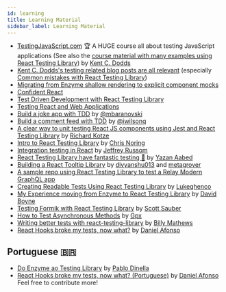 ```yaml
---
id: learning
title: Learning Material
sidebar_label: Learning Material
---
```


- [TestingJavaScript.com](https://testingjavascript.com) 🏆 A HUGE course all
  about testing JavaScript applications (See also the
  [course material with many examples using React Testing Library](https://github.com/kentcdodds/react-testing-library-course))
  by [Kent C. Dodds](https://github.com/kentcdodds)
- [Kent C. Dodds's testing related blog posts are all relevant](https://kentcdodds.com/blog?q=test)
  (especially
  [Common mistakes with React Testing Library](https://kentcdodds.com/blog/common-mistakes-with-react-testing-library))
- [Migrating from Enzyme shallow rendering to explicit component mocks](https://www.youtube.com/watch?v=LHUdxkThTM0&list=PLV5CVI1eNcJgCrPH_e6d57KRUTiDZgs0u)
- [Confident React](https://www.youtube.com/watch?v=qXRPHRgcXJ0&list=PLV5CVI1eNcJgNqzNwcs4UKrlJdhfDjshf)
- [Test Driven Development with React Testing Library](https://www.youtube.com/watch?v=kCR3JAR7CHE&list=PLV5CVI1eNcJgCrPH_e6d57KRUTiDZgs0u)
- [Testing React and Web Applications](https://kentcdodds.com/workshops/#testing-react-and-web-applications)
- [Build a joke app with TDD](https://medium.com/@mbaranovski/quick-guide-to-tdd-in-react-81888be67c64)
  by [@mbaranovski](https://github.com/mbaranovski)
- [Build a comment feed with TDD](https://medium.freecodecamp.org/how-to-build-sturdy-react-apps-with-tdd-and-the-react-testing-library-47ad3c5c8e47)
  by [@iwilsonq](https://github.com/iwilsonq)
- [A clear way to unit testing React JS components using Jest and React Testing Library](https://www.richardkotze.com/coding/react-testing-library-jest)
  by [Richard Kotze](https://github.com/rkotze)
- [Intro to React Testing Library](https://chrisnoring.gitbooks.io/react/content/testing/react-testing-library.html)
  by [Chris Noring](https://github.com/softchris)
- [Integration testing in React](https://medium.com/@jeffreyrussom/integration-testing-in-react-21f92a55a894)
  by [Jeffrey Russom](https://github.com/qswitcher)
- [React Testing Library have fantastic testing 🐐](https://medium.com/yazanaabed/react-testing-library-have-a-fantastic-testing-198b04699237)
  by [Yazan Aabed](https://github.com/YazanAabeed)
- [Building a React Tooltip Library](https://www.youtube.com/playlist?list=PLMV09mSPNaQmFLPyrfFtpUdClVfutjF5G)
  by [divyanshu013](https://github.com/divyanshu013) and
  [metagrover](https://github.com/metagrover)
- [A sample repo using React Testing Library to test a Relay Modern GraphQL app](https://github.com/zth/relay-modern-flow-jest-example)
- [Creating Readable Tests Using React Testing Library](https://medium.com/flatiron-labs/creating-readable-tests-using-react-testing-library-2bd03c49c284)
  by [Lukeghenco](https://github.com/Lukeghenco)
- [My Experience moving from Enzyme to React Testing Library](https://medium.com/@boyney123/my-experience-moving-from-enzyme-to-react-testing-library-5ac65d992ce)
  by [David Boyne](https://github.com/boyney123)
- [Testing Formik with React Testing Library](https://scottsauber.com/2019/05/25/testing-formik-with-react-testing-library/)
  by [Scott Sauber](https://github.com/scottsauber)
- [How to Test Asynchronous Methods](https://www.polvara.me/posts/how-to-test-asynchronous-methods/)
  by [Gpx](https://twitter.com/Gpx)
- [Writing better tests with react-testing-library](https://www.youtube.com/watch?v=O0VxvRqgm7g) by [Billy Mathews](https://twitter.com/BillRMathews)
- [React Hooks broke my tests, now what?](https://youtu.be/p3WS9GmfX_Q) by [Daniel Afonso](https://twitter.com/danieljcafonso)

## Portuguese 🇧🇷

- [Do Enzyme ao Testing Library](https://www.infoq.com/br/presentations/enzyme-para-react-testing-library/) by [Pablo Dinella](https://github.com/PabloDinella)
- [React Hooks broke my tests, now what? (Portuguese)](https://youtu.be/t46n7REGswQ?t=99) by [Daniel Afonso](https://twitter.com/danieljcafonso)
Feel free to contribute more!
